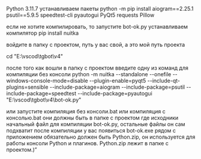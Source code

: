 Python 3.11.7
устанавливаем пакеты
python -m pip install aiogram==2.25.1 psutil==5.9.5 speedtest-cli pyautogui PyQt5 requests Pillow

если не хотите компилировать, то запустите bot-ok.py
устанавливаем компилятор
pip install nuitka

войдите в папку с проектом, путь у вас свой, а это мой путь проекта

cd "E:\vscod\tgbot\v4"

после того как вошли в папку с проектом введите одну из команд для компиляции
без консоли
python -m nuitka --standalone --onefile --windows-console-mode=disable --plugin-enable=pyqt5 --include-qt-plugins=sensible --include-package=aiogram --include-package=psutil --include-package=speedtest --include-package=pyautogui "E:\vscod\tgbot\v4\bot-ok.py"

или запустите
компиляция без консоли.bat
 или
компиляция с консолью.bat
они должны быть в папке с проектом где исходники
начальный файл для компиляции bot-ok.py, остальные файлы он сам подхватит
после компиляции у вас появиться bot-ok.exe
рядом с приложением обязательно должен быть Python.zip, он используется для работы консоли Python и плагинов.
Python.zip лежит в папке с проектом.)”